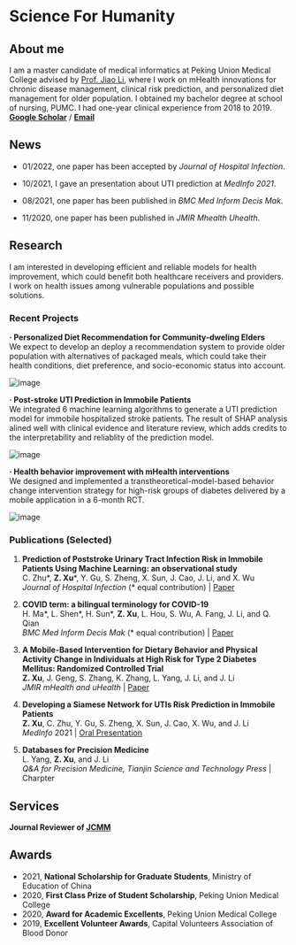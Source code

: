 # Science For Humanity
## About me
I am a master candidate of medical informatics at Peking Union Medical College advised by [Prof. Jiao Li](https://www.researchgate.net/profile/Jiao-Li-56), where I work on mHealth innovations for chronic disease management, clinical risk prediction, and personalized diet management for older population.  I obtained my bachelor degree at school of nursing, PUMC.  I had one-year clinical experience from 2018 to 2019.<br/>
**[Google Scholar](https://scholar.google.com/citations?user=aHrqWiEAAAAJ&hl=zh-CN)** /  **[Email](xu.zidu@imicams.ac.cn)**


## News
 - 01/2022, one paper has been accepted by *Journal of Hospital Infection*.<br/>

 - 10/2021, I gave an presentation about UTI prediction at *MedInfo 2021*.<br/>

 - 08/2021, one paper has been published in *BMC Med Inform Decis Mak*.<br/>

 - 11/2020, one paper has been published in *JMIR Mhealth Uhealth*.<br/>

## Research
I am interested in developing efficient and reliable models for health improvement, which could benefit both healthcare receivers and providers. I work on health issues among vulnerable populations and possible solutions.

### Recent Projects
**· Personalized Diet Recommendation for Community-dweling Elders**<br/>
We expect to develop an deploy a recommendation system to provide older population with alternatives of packaged meals, which could take their health conditions, diet preference, and socio-economic status into account.<br/>

![image](https://github.com/Somewhat120/Science-for-Humanity/blob/main/%E7%BB%98%E5%9B%BE2.png)

**· Post-stroke UTI Prediction in Immobile Patients**<br/>
We integrated 6 machine learning algorithms to generate a UTI prediction model for immobile hospitalized stroke patients. The result of SHAP analysis alined well with clinical evidence and literature review, which adds credits to the interpretability and reliablity of the prediction model.<br/>

![image](https://github.com/Somewhat120/Science-for-Humanity/blob/main/fig2.jpg)

**· Health behavior improvement with mHealth interventions**<br/>
We designed and implemented a transtheoretical-model-based behavior change intervention strategy for high-risk groups of diabetes delivered by a mobile application in a 6-month RCT.<br/>

![image](https://github.com/Somewhat120/Science-for-Humanity/blob/main/fig1.png)

### Publications (Selected)
1. **Prediction of Poststroke Urinary Tract Infection Risk in Immobile Patients Using Machine Learning: an observational study**<br/> 
C. Zhu\*, **Z. Xu**\*, Y. Gu, S. Zheng, X. Sun, J. Cao, J. Li, and X. Wu <br/>
*Journal of Hospital Infection* (* equal contribution) |  [Paper](https://doi.org/10.1016/j.jhin.2022.01.002) <br/>

2. **COVID term: a bilingual terminology for COVID-19**<br/> 
H. Ma\*, L. Shen\*, H. Sun\*, **Z. Xu**, L. Hou, S. Wu, A. Fang, J. Li, and Q. Qian <br/>
*BMC Med Inform Decis Mak* (* equal contribution) | [Paper](https://bmcmedinformdecismak.biomedcentral.com/articles/10.1186/s12911-021-01593-9)<br/>

3. **A Mobile-Based Intervention for Dietary Behavior and Physical Activity Change in Individuals at High Risk for Type 2 Diabetes Mellitus: Randomized Controlled Trial**<br/>
**Z. Xu**, J. Geng, S. Zhang, K. Zhang, L. Yang, J. Li, and J. Li<br/> 
*JMIR mHealth and uHealth* | [Paper](https://mhealth.jmir.org/2020/11/e19869/) <br/>

4. **Developing a Siamese Network for UTIs Risk Prediction in Immobile Patients** <br/>
**Z. Xu**, C. Zhu, Y. Gu, S. Zheng, X. Sun, J. Cao, X. Wu, and J. Li <br/>
*MedInfo* 2021 | [Oral Presentation](https://www.youtube.com/watch?v=XqlWfoBhUQw) <br/>  

5. **Databases for Precision Medicine**  
L. Yang, **Z. Xu**, and J. Li <br/>
*Q&A for Precision Medicine, Tianjin Science and Technology Press* | Charpter <br/>  


## Services
**Journal Reviewer of [JCMM](https://onlinelibrary.wiley.com/journal/15824934)** <front><br/>

## Awards
- 2021, **National Scholarship for Graduate Students**, Ministry of Education of China
- 2020, **First Class Prize of Student Scholarship**, Peking Union Medical College
- 2020, **Award for Academic Excellents**, Peking Union Medical College
- 2019, **Excellent Volunteer Awards**, Capital Volunteers Association of Blood Donor

